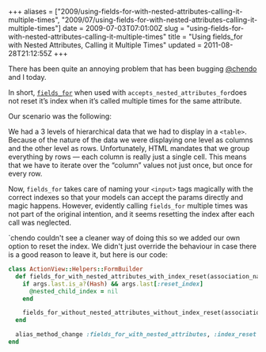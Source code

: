 +++
aliases = ["2009/using-fields-for-with-nested-attributes-calling-it-multiple-times", "2009/07/using-fields-for-with-nested-attributes-calling-it-multiple-times"]
date = 2009-07-03T07:01:00Z
slug = "using-fields-for-with-nested-attributes-calling-it-multiple-times"
title = "Using fields_for with Nested Attributes, Calling it Multiple Times"
updated = 2011-08-28T21:12:55Z
+++

There has been quite an annoying problem that has been bugging
[@chendo](http://twitter.com/chendo) and I today.

In short, [`fields_for`](http://api.rubyonrails.org/classes/ActionView/Helpers/FormHelper.html#M001895) when used with `accepts_nested_attributes_for`does not reset it’s index when it’s called multiple times for the same attribute.

Our scenario was the following:

We had a 3 levels of hierarchical data that we had to display in a
`<table>`. Because of the nature of the data we were
displaying one level as columns and the other level as rows.
Unfortunately, HTML mandates that we group everything by rows — each
column is really just a single cell. This means that we have to iterate
over the “column” values not just once, but once for every row.

Now, `fields_for` takes care of naming your
`<input>` tags magically with the correct indexes so that
your models can accept the params directly and magic happens. However,
evidently calling `fields_for` multiple times was not
part of the original intention, and it seems resetting the index after
each call was neglected.

`chendo couldn't see a cleaner way of doing this so we added our own option to reset the index. We didn't just override the behaviour in case there is a good reason to leave it, but here is our code:

``` ruby
class ActionView::Helpers::FormBuilder
  def fields_for_with_nested_attributes_with_index_reset(association_name, args, block)
    if args.last.is_a?(Hash) && args.last[:reset_index]
      @nested_child_index = nil
    end

    fields_for_without_nested_attributes_without_index_reset(association_name, args, block)
  end

  alias_method_change :fields_for_with_nested_attributes, :index_reset
end
```
